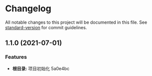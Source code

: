 # Changelog

All notable changes to this project will be documented in this file. See [standard-version](https://github.com/conventional-changelog/standard-version) for commit guidelines.

## 1.1.0 (2021-07-01)


### Features

* **根目录:** 项目初始化 5a0e4bc

